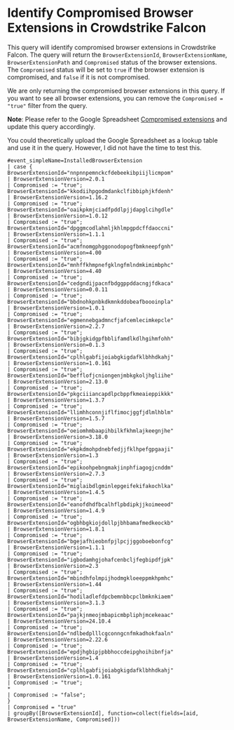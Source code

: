 # Identify Compromised Browser Extensions in Crowdstrike Falcon

This query will identify compromised browser extensions in Crowdstrike Falcon. The query will return the `BrowserExtensionId`, `BrowserExtensionName`, `BrowserExtensionPath` and `Compromised` status of the browser extensions. The `Compromised` status will be set to `true` if the browser extension is compromised, and `false` if it is not compromised.

We are only returning the compromised browser extensions in this query. If you want to see all browser extensions, you can remove the `Compromised = "true"` filter from the query.

**Note**: Please refer to the Google Spreadsheet [Compromised extensions](https://docs.google.com/spreadsheets/d/15xOLbYgz5DQnCWYE6a_LXGcqYC_bNPPzdBqdLofz6-E/edit?pli=1&gid=0#gid=0) and update this query accordingly.

You could theoretically upload the Google Spreadsheet as a lookup table and use it in the query. However, I did not have the time to test this.

```
#event_simpleName=InstalledBrowserExtension
| case {
BrowserExtensionId="nnpnnpemnckcfdebeekibpiijlicmpom"
| BrowserExtensionVersion=2.0.1
| Compromised := "true";
BrowserExtensionId="kkodiihpgodmdankclfibbiphjkfdenh"
| BrowserExtensionVersion=1.16.2
| Compromised := "true";
BrowserExtensionId="oaikpkmjciadfpddlpjjdapglcihgdle"
| BrowserExtensionVersion=1.0.12
| Compromised := "true";
BrowserExtensionId="dpggmcodlahmljkhlmpgpdcffdaoccni"
| BrowserExtensionVersion=1.1.1
| Compromised := "true";
BrowserExtensionId="acmfnomgphggonodopogfbmkneepfgnh"
| BrowserExtensionVersion=4.00
| Compromised := "true";
BrowserExtensionId="mnhffkhmpnefgklngfmlndmkimimbphc"
| BrowserExtensionVersion=4.40
| Compromised := "true";
BrowserExtensionId="cedgndijpacnfbdggppddacngjfdkaca"
| BrowserExtensionVersion=0.0.11
| Compromised := "true";
BrowserExtensionId="bbdnohkpnbkdkmnkddobeafboooinpla"
| BrowserExtensionVersion=1.0.1
| Compromised := "true";
BrowserExtensionId="egmennebgadmncfjafcemlecimkepcle"
| BrowserExtensionVersion=2.2.7
| Compromised := "true";
BrowserExtensionId="bibjgkidgpfbblifamdlkdlhgihmfohh"
| BrowserExtensionVersion=0.1.3
| Compromised := "true";
BrowserExtensionId="cplhlgabfijoiabgkigdafklbhhdkahj"
| BrowserExtensionVersion=1.0.161
| Compromised := "true";
BrowserExtensionId="befflofjcniongenjmbkgkoljhgliihe"
| BrowserExtensionVersion=2.13.0
| Compromised := "true";
BrowserExtensionId="pkgciiiancapdlpcbppfkmeaieppikkk"
| BrowserExtensionVersion=1.3.7
| Compromised := "true";
BrowserExtensionId="llimhhconnjiflfimocjggfjdlmlhblm"
| BrowserExtensionVersion=1.5.7
| Compromised := "true";
BrowserExtensionId="oeiomhmbaapihbilkfkhmlajkeegnjhe"
| BrowserExtensionVersion=3.18.0
| Compromised := "true";
BrowserExtensionId="ekpkdmohpdnebfedjjfklhpefgpgaaji"
| BrowserExtensionVersion=1.3
| Compromised := "true";
BrowserExtensionId="epikoohpebngmakjinphfiagogjcnddm"
| BrowserExtensionVersion=2.7.3
| Compromised := "true";
BrowserExtensionId="miglaibdlgminlepgeifekifakochlka"
| BrowserExtensionVersion=1.4.5
| Compromised := "true";
BrowserExtensionId="eanofdhdfbcalhflpbdipkjjkoimeeod"
| BrowserExtensionVersion=1.4.9
| Compromised := "true";
BrowserExtensionId="ogbhbgkiojdollpjbhbamafmedkeockb"
| BrowserExtensionVersion=1.8.1
| Compromised := "true";
BrowserExtensionId="bgejafhieobnfpjlpcjjggoboebonfcg"
| BrowserExtensionVersion=1.1.1
| Compromised := "true";
BrowserExtensionId="igbodamhgjohafcenbcljfegbipdfjpk"
| BrowserExtensionVersion=2.3
| Compromised := "true";
BrowserExtensionId="mbindhfolmpijhodmgkloeeppmkhpmhc"
| BrowserExtensionVersion=1.44
| Compromised := "true";
BrowserExtensionId="hodiladlefdpcbemnbbcpclbmknkiaem"
| BrowserExtensionVersion=3.1.3
| Compromised := "true";
BrowserExtensionId="pajkjnmeojmbapicmbpliphjmcekeaac"
| BrowserExtensionVersion=24.10.4
| Compromised := "true";
BrowserExtensionId="ndlbedplllcgconngcnfmkadhokfaaln"
| BrowserExtensionVersion=2.22.6
| Compromised := "true";
BrowserExtensionId="epdjhgbipjpbbhoccdeipghoihibnfja"
| BrowserExtensionVersion=1.4
| Compromised := "true";
BrowserExtensionId="cplhlgabfijoiabgkigdafklbhhdkahj"
| BrowserExtensionVersion=1.0.161
| Compromised := "true";
*
| Compromised := "false";
}
| Compromised = "true"
| groupBy([BrowserExtensionId], function=collect(fields=[aid, BrowserExtensionName, Compromised]))
```